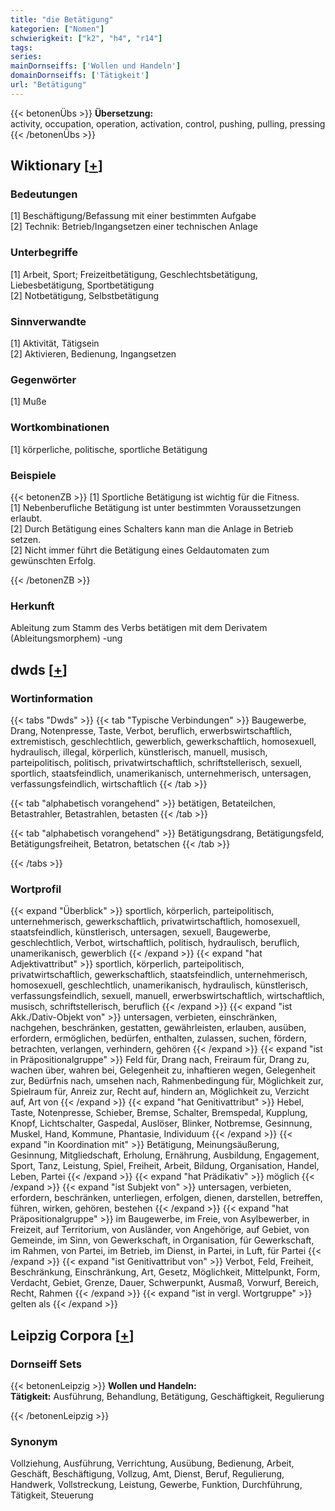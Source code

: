 ```yaml
---
title: "die Betätigung"
kategorien: ["Nomen"]
schwierigkeit: ["k2", "h4", "r14"]
tags:
series:
mainDornseiffs: ['Wollen und Handeln']
domainDornseiffs: ['Tätigkeit']
url: "Betätigung"
---
```


{{< betonenÜbs >}}
**Übersetzung:**  
activity, occupation, operation, activation, control, pushing, pulling, pressing  
{{< /betonenÜbs >}}

## Wiktionary [[+](https://de.wiktionary.org/wiki/Betätigung)]

### Bedeutungen
[1] Beschäftigung/Befassung mit einer bestimmten Aufgabe  
[2] Technik: Betrieb/Ingangsetzen einer technischen Anlage  

### Unterbegriffe
[1] Arbeit, Sport; Freizeitbetätigung, Geschlechtsbetätigung, Liebesbetätigung, Sportbetätigung  
[2] Notbetätigung, Selbstbetätigung  

### Sinnverwandte
[1] Aktivität, Tätigsein  
[2] Aktivieren, Bedienung, Ingangsetzen  

### Gegenwörter
[1] Muße  

### Wortkombinationen
[1] körperliche, politische, sportliche Betätigung  

### Beispiele
{{< betonenZB >}}
[1] Sportliche Betätigung ist wichtig für die Fitness.  
[1] Nebenberufliche Betätigung ist unter bestimmten Voraussetzungen erlaubt.  
[2] Durch Betätigung eines Schalters kann man die Anlage in Betrieb setzen.  
[2] Nicht immer führt die Betätigung eines Geldautomaten zum gewünschten Erfolg.  

{{< /betonenZB >}}
### Herkunft
Ableitung zum Stamm des Verbs betätigen mit dem Derivatem (Ableitungsmorphem) -ung  



## dwds [[+](https://www.dwds.de/wb/Betätigung)]

### Wortinformation
{{< tabs "Dwds" >}}
{{< tab "Typische Verbindungen" >}}
Baugewerbe, Drang, Notenpresse, Taste, Verbot, beruflich, erwerbswirtschaftlich, extremistisch, geschlechtlich, gewerblich, gewerkschaftlich, homosexuell, hydraulisch, illegal, körperlich, künstlerisch, manuell, musisch, parteipolitisch, politisch, privatwirtschaftlich, schriftstellerisch, sexuell, sportlich, staatsfeindlich, unamerikanisch, unternehmerisch, untersagen, verfassungsfeindlich, wirtschaftlich
{{< /tab >}}

{{< tab "alphabetisch vorangehend" >}}
betätigen, Betateilchen, Betastrahler, Betastrahlen, betasten
{{< /tab >}}

{{< tab "alphabetisch vorangehend" >}}
Betätigungsdrang, Betätigungsfeld, Betätigungsfreiheit, Betatron, betatschen
{{< /tab >}}

{{< /tabs >}}

### Wortprofil
{{< expand "Überblick" >}} sportlich, körperlich, parteipolitisch, unternehmerisch, gewerkschaftlich, privatwirtschaftlich, homosexuell, staatsfeindlich, künstlerisch, untersagen, sexuell, Baugewerbe, geschlechtlich, Verbot, wirtschaftlich, politisch, hydraulisch, beruflich, unamerikanisch, gewerblich {{< /expand >}}
{{< expand "hat Adjektivattribut" >}} sportlich, körperlich, parteipolitisch, privatwirtschaftlich, gewerkschaftlich, staatsfeindlich, unternehmerisch, homosexuell, geschlechtlich, unamerikanisch, hydraulisch, künstlerisch, verfassungsfeindlich, sexuell, manuell, erwerbswirtschaftlich, wirtschaftlich, musisch, schriftstellerisch, beruflich {{< /expand >}}
{{< expand "ist Akk./Dativ-Objekt von" >}} untersagen, verbieten, einschränken, nachgehen, beschränken, gestatten, gewährleisten, erlauben, ausüben, erfordern, ermöglichen, bedürfen, enthalten, zulassen, suchen, fördern, betrachten, verlangen, verhindern, gehören {{< /expand >}}
{{< expand "ist in Präpositionalgruppe" >}} Feld für, Drang nach, Freiraum für, Drang zu, wachen über, wahren bei, Gelegenheit zu, inhaftieren wegen, Gelegenheit zur, Bedürfnis nach, umsehen nach, Rahmenbedingung für, Möglichkeit zur, Spielraum für, Anreiz zur, Recht auf, hindern an, Möglichkeit zu, Verzicht auf, Art von {{< /expand >}}
{{< expand "hat Genitivattribut" >}} Hebel, Taste, Notenpresse, Schieber, Bremse, Schalter, Bremspedal, Kupplung, Knopf, Lichtschalter, Gaspedal, Auslöser, Blinker, Notbremse, Gesinnung, Muskel, Hand, Kommune, Phantasie, Individuum {{< /expand >}}
{{< expand "in Koordination mit" >}} Betätigung, Meinungsäußerung, Gesinnung, Mitgliedschaft, Erholung, Ernährung, Ausbildung, Engagement, Sport, Tanz, Leistung, Spiel, Freiheit, Arbeit, Bildung, Organisation, Handel, Leben, Partei {{< /expand >}}
{{< expand "hat Prädikativ" >}} möglich {{< /expand >}}
{{< expand "ist Subjekt von" >}} untersagen, verbieten, erfordern, beschränken, unterliegen, erfolgen, dienen, darstellen, betreffen, führen, wirken, gehören, bestehen {{< /expand >}}
{{< expand "hat Präpositionalgruppe" >}} im Baugewerbe, im Freie, von Asylbewerber, in Freizeit, auf Territorium, von Ausländer, von Angehörige, auf Gebiet, von Gemeinde, im Sinn, von Gewerkschaft, in Organisation, für Gewerkschaft, im Rahmen, von Partei, im Betrieb, im Dienst, in Partei, in Luft, für Partei {{< /expand >}}
{{< expand "ist Genitivattribut von" >}} Verbot, Feld, Freiheit, Beschränkung, Einschränkung, Art, Gesetz, Möglichkeit, Mittelpunkt, Form, Verdacht, Gebiet, Grenze, Dauer, Schwerpunkt, Ausmaß, Vorwurf, Bereich, Recht, Rahmen {{< /expand >}}
{{< expand "ist in vergl. Wortgruppe" >}} gelten als {{< /expand >}}

## Leipzig Corpora [[+](https://corpora.uni-leipzig.de/en/res?word=Betätigung&corpusId=deu_newscrawl-public_2018)]

### Dornseiff Sets
{{< betonenLeipzig >}}
**Wollen und Handeln:**  
**Tätigkeit:** Ausführung, Behandlung, Betätigung, Geschäftigkeit, Regulierung  

{{< /betonenLeipzig >}}

### Synonym
Vollziehung, Ausführung, Verrichtung, Ausübung, Bedienung, Arbeit, Geschäft, Beschäftigung, Vollzug, Amt, Dienst, Beruf, Regulierung, Handwerk, Vollstreckung, Leistung, Gewerbe, Funktion, Durchführung, Tätigkeit, Steuerung


